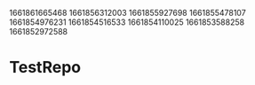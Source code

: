1661861665468
1661856312003
1661855927698
1661855478107
1661854976231
1661854516533
1661854110025
1661853588258
1661852972588
# TestRepo